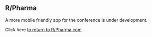 ## R/Pharma

A more mobile friendly app for the conference is under development.

Click here [to return to R/Pharma.com](http://rinpharma.com)
